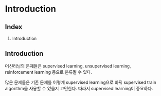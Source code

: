 # Introduction

## Index

1. Introduction

## Introduction

머신러닝의 문제들은 supervised learning, unsupervised learning, reinforcement learning 등으로 분류될 수 있다.

많은 문제들은 기존 문제를 어떻게 supervised learning으로 바꿔 supervised train algorithm을 사용할 수 있을지 고민한다. 따라서 supervised learning이 중요하다.